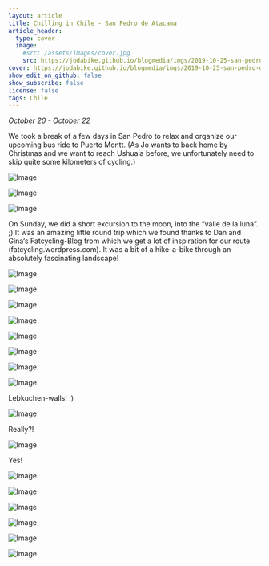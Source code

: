 ```yaml
---
layout: article
title: Chilling in Chile - San Pedro de Atacama
article_header:
  type: cover
  image:
    #src: /assets/images/cover.jpg
    src: https://jodabike.github.io/blogmedia/imgs/2019-10-25-san-pedro-de-atacama/fullsizerender_ezy-watermark_23-10-2019_05-35-48pmM.jpg
cover: https://jodabike.github.io/blogmedia/imgs/2019-10-25-san-pedro-de-atacama/fullsizerender_ezy-watermark_23-10-2019_05-35-48pmT.jpg
show_edit_on_github: false
show_subscribe: false
license: false
tags: Chile
---
```


*October 20 - October 22*

We took a break of a few days in San Pedro to relax and organize our upcoming bus ride to Puerto Montt. (As Jo wants to back home by Christmas and we want to reach Ushuaia before, we unfortunately need to skip quite some kilometers of cycling.)

<!--more-->

<p><img alt="Image" title="icon" src="https://jodabike.github.io/blogmedia/imgs/2019-10-25-san-pedro-de-atacama/Foto%2022.10.19%2C%2009%2054%2008M.jpg" /></p>
<p><img alt="Image" title="icon" src="https://jodabike.github.io/blogmedia/imgs/2019-10-25-san-pedro-de-atacama/Foto%2022.10.19%2C%2013%2035%2054M.jpg" /></p>
<p><img alt="Image" title="icon" src="https://jodabike.github.io/blogmedia/imgs/2019-10-25-san-pedro-de-atacama/Foto%2022.10.19%2C%2009%2051%2008M.jpg" /></p>

On Sunday, we did a short excursion to the moon, into the “valle de la luna”. ;) It was an amazing little round trip which we found thanks to Dan and Gina‘s Fatcycling-Blog from which we get a lot of inspiration for our route (fatcycling.wordpress.com). It was a bit of a hike-a-bike through an absolutely fascinating landscape!

<p><img alt="Image" title="icon" src="https://jodabike.github.io/blogmedia/imgs/2019-10-25-san-pedro-de-atacama/Foto%2020.10.19%2C%2013%2040%2033M.jpg" /></p>
<p><img alt="Image" title="icon" src="https://jodabike.github.io/blogmedia/imgs/2019-10-25-san-pedro-de-atacama/Foto%2020.10.19%2C%2013%2038%2035M.jpg" /></p>
<p><img alt="Image" title="icon" src="https://jodabike.github.io/blogmedia/imgs/2019-10-25-san-pedro-de-atacama/Foto%2020.10.19%2C%2014%2024%2011M.jpg" /></p>
<p><img alt="Image" title="icon" src="https://jodabike.github.io/blogmedia/imgs/2019-10-25-san-pedro-de-atacama/Foto%2020.10.19%2C%2014%2049%2015M.jpg" /></p>
<p><img alt="Image" title="icon" src="https://jodabike.github.io/blogmedia/imgs/2019-10-25-san-pedro-de-atacama/Foto%2020.10.19%2C%2015%2005%2035M.jpg" /></p>
<p><img alt="Image" title="icon" src="https://jodabike.github.io/blogmedia/imgs/2019-10-25-san-pedro-de-atacama/Foto%2020.10.19%2C%2015%2014%2030M.jpg" /></p>
<p><img alt="Image" title="icon" src="https://jodabike.github.io/blogmedia/imgs/2019-10-25-san-pedro-de-atacama/Foto%2020.10.19%2C%2015%2015%2015M.jpg" /></p>
<p><img alt="Image" title="icon" src="https://jodabike.github.io/blogmedia/imgs/2019-10-25-san-pedro-de-atacama/Foto%2020.10.19%2C%2015%2020%2025M.jpg" /></p>

Lebkuchen-walls! :)
<p><img alt="Image" title="icon" src="https://jodabike.github.io/blogmedia/imgs/2019-10-25-san-pedro-de-atacama/Foto%2020.10.19%2C%2015%2024%2011M.jpg" /></p>

Really?!
<p><img alt="Image" title="icon" src="https://jodabike.github.io/blogmedia/imgs/2019-10-25-san-pedro-de-atacama/Foto%2020.10.19%2C%2015%2026%2042M.jpg" /></p>

Yes!
<p><img alt="Image" title="icon" src="https://jodabike.github.io/blogmedia/imgs/2019-10-25-san-pedro-de-atacama/Foto%2020.10.19%2C%2015%2031%2048M.jpg" /></p>

<p><img alt="Image" title="icon" src="https://jodabike.github.io/blogmedia/imgs/2019-10-25-san-pedro-de-atacama/Foto%2020.10.19%2C%2015%2039%2033M.jpg" /></p>
<p><img alt="Image" title="icon" src="https://jodabike.github.io/blogmedia/imgs/2019-10-25-san-pedro-de-atacama/Foto%2020.10.19%2C%2015%2043%2018M.jpg" /></p>
<p><img alt="Image" title="icon" src="https://jodabike.github.io/blogmedia/imgs/2019-10-25-san-pedro-de-atacama/Foto%2020.10.19%2C%2015%2040%2056M.jpg" /></p>

<p><img alt="Image" title="icon" src="https://jodabike.github.io/blogmedia/imgs/2019-10-25-san-pedro-de-atacama/Foto%2020.10.19%2C%2015%2053%2018M.jpg" /></p>
<p><img alt="Image" title="icon" src="https://jodabike.github.io/blogmedia/imgs/2019-10-25-san-pedro-de-atacama/Foto%2020.10.19%2C%2016%2007%2012M.jpg" /></p>
